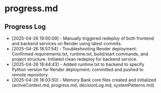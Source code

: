 # progress.md

## Progress Log

- [2025-04-26 19:00:09] - Manually triggered redeploy of both frontend and backend services on Render using latest commits.
- [2025-04-26 18:57:54] - Troubleshooting Render deployment: Confirmed requirements.txt, runtime.txt, build/start commands, and project structure. Initiated clean redeploy for backend service.
- [2025-04-26 18:44:43] - Added runtime.txt to backend to specify Python version for Render deployment; committed and pushed to remote repository.
- [2025-04-26 18:03:50] - Memory Bank core files created and initialized (activeContext.md, progress.md, decisionLog.md, systemPatterns.md).
